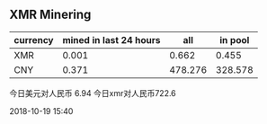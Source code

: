 ## XMR Minering

|currency|mined in last 24 hours|all|in pool|
|---|---|---|---|
|XMR|0.001|0.662|0.455|
|CNY|0.371|478.276|328.578|

今日美元对人民币 6.94	今日xmr对人民币722.6


2018-10-19 15:40